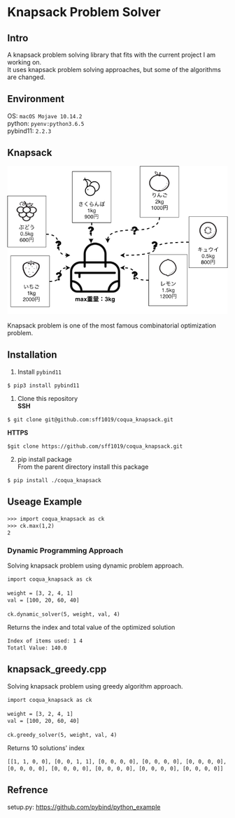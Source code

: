# Knapsack Problem Solver

## Intro

A knapsack problem solving library that fits with the current project I am working on.  
It uses knapsack problem solving approaches, but some of the algorithms are changed.

## Environment

OS: `macOS Mojave 10.14.2`  
python: `pyenv:python3.6.5`  
pybind11: `2.2.3`

## Knapsack
![Knapsack Illustration](./assets/knapsack.png)

Knapsack problem is one of the most famous combinatorial optimization problem.  

## Installation

1. Install `pybind11`
```
$ pip3 install pybind11
```

1. Clone this repository  
**SSH**  
```
$ git clone git@github.com:sff1019/coqua_knapsack.git
```

**HTTPS**  
```
$git clone https://github.com/sff1019/coqua_knapsack.git
```

2. pip install package  
From the parent directory install this package
```
$ pip install ./coqua_knapsack
```

## Useage Example

```
>>> import coqua_knapsack as ck
>>> ck.max(1,2)
2
```

### Dynamic Programming Approach

Solving knapsack problem using dynamic problem approach.

```
import coqua_knapsack as ck

weight = [3, 2, 4, 1]
val = [100, 20, 60, 40]

ck.dynamic_solver(5, weight, val, 4)
```

Returns the index and total value of the optimized solution

```
Index of items used: 1 4
Totatl Value: 140.0
```

## knapsack_greedy.cpp

Solving knapsack problem using greedy algorithm approach.

```
import coqua_knapsack as ck

weight = [3, 2, 4, 1]
val = [100, 20, 60, 40]

ck.greedy_solver(5, weight, val, 4)
```

Returns 10 solutions' index

```
[[1, 1, 0, 0], [0, 0, 1, 1], [0, 0, 0, 0], [0, 0, 0, 0], [0, 0, 0, 0], [0, 0, 0, 0], [0, 0, 0, 0], [0, 0, 0, 0], [0, 0, 0, 0], [0, 0, 0, 0]]
```


## Refrence

setup.py: https://github.com/pybind/python_example
